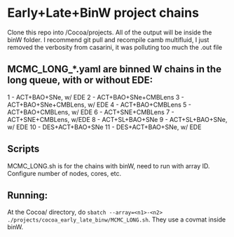 # Early+Late+BinW project chains
Clone this repo into /Cocoa/projects. All of the output will be inside the binW folder.
I recommend git pull and recompile camb multifluid, I just removed the verbosity from casarini, it was polluting too much the .out file
## MCMC_LONG_*.yaml are binned W chains in the long queue, with or without EDE:
1 - ACT+BAO+SNe, w/ EDE
2 - ACT+BAO+SNe+CMBLens
3 - ACT+BAO+SNe+CMBLens, w/ EDE
4 - ACT+BAO+CMBLens
5 - ACT+BAO+CMBLens, w/ EDE
6 - ACT+SNE+CMBLens
7 - ACT+SNE+CMBLens, w/EDE
8 - ACT+SL+BAO+SNe
9 - ACT+SL+BAO+SNe, w/ EDE
10 - DES+ACT+BAO+SNe
11 - DES+ACT+BAO+SNe, w/ EDE
## Scripts
MCMC_LONG.sh is for the chains with binW, need to run with array ID. Configure number of nodes, cores, etc.
## Running:
At the Cocoa/ directory, do `sbatch --array=<n1>-<n2> ./projects/cocoa_early_late_binw/MCMC_LONG.sh`. They use a covmat inside binW.
